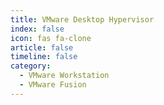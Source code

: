 ```yaml
---
title: VMware Desktop Hypervisor
index: false
icon: fas fa-clone
article: false
timeline: false
category:
  - VMware Workstation
  - VMware Fusion
---
```


<div class="catalog-display-container">
  <Catalog hideHeading />
</div>
